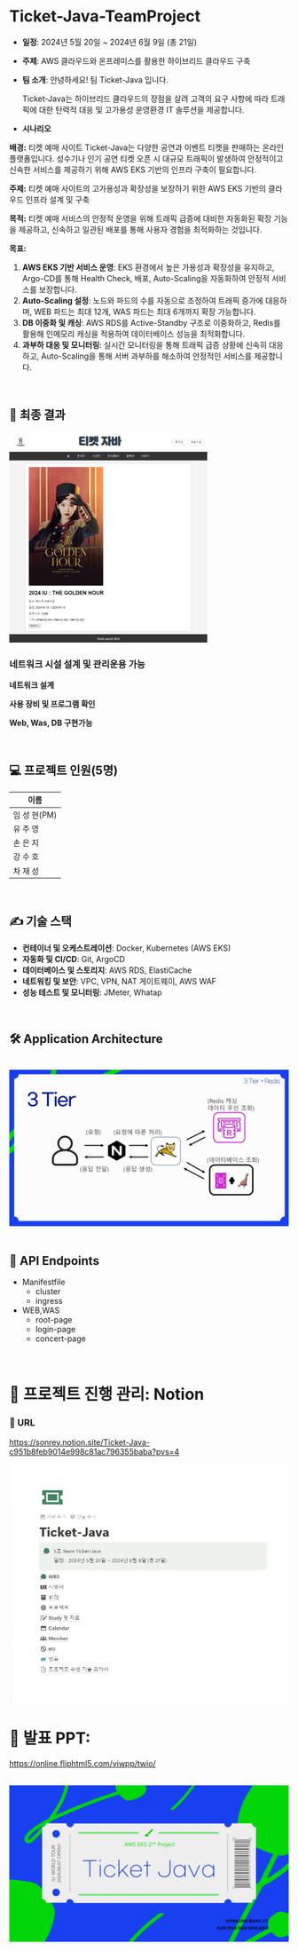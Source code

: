 
# Ticket-Java-TeamProject

- **일정**: 2024년 5월 20일 ~ 2024년 6월 9일 (총 21일)
- **주제**: AWS 클라우드와 온프레미스를 활용한 하이브리드 클라우드 구축
- **팀 소개**: 안녕하세요! 팀 Ticket-Java 입니다.
    
    Ticket-Java는 하이브리드 클라우드의 장점을 살려 고객의 요구 사항에 따라 트래픽에 대한 탄력적 대응 및 고가용성 운영환경 IT 솔루션을 제공합니다.
    
- **시나리오**

**배경:**
티켓 예매 사이트 Ticket-Java는 다양한 공연과 이벤트 티켓을 판매하는 온라인 플랫폼입니다. 성수기나 인기 공연 티켓 오픈 시 대규모 트래픽이 발생하여 안정적이고 신속한 서비스를 제공하기 위해 AWS EKS 기반의 인프라 구축이 필요합니다.

**주제:**
티켓 예매 사이트의 고가용성과 확장성을 보장하기 위한 AWS EKS 기반의 클라우드 인프라 설계 및 구축

**목적:**
티켓 예매 서비스의 안정적 운영을 위해 트래픽 급증에 대비한 자동화된 확장 기능을 제공하고, 신속하고 일관된 배포를 통해 사용자 경험을 최적화하는 것입니다.

**목표:**
1. **AWS EKS 기반 서비스 운영**: EKS 환경에서 높은 가용성과 확장성을 유지하고, Argo-CD를 통해 Health Check, 배포, Auto-Scaling을 자동화하여 안정적 서비스를 보장합니다.
2. **Auto-Scaling 설정**: 노드와 파드의 수를 자동으로 조정하여 트래픽 증가에 대응하며, WEB 파드는 최대 12개, WAS 파드는 최대 6개까지 확장 가능합니다.
3. **DB 이중화 및 캐싱**: AWS RDS를 Active-Standby 구조로 이중화하고, Redis를 활용해 인메모리 캐싱을 적용하여 데이터베이스 성능을 최적화합니다.
4. **과부하 대응 및 모니터링**: 실시간 모니터링을 통해 트래픽 급증 상황에 신속히 대응하고, Auto-Scaling을 통해 서버 과부하를 해소하여 안정적인 서비스를 제공합니다.


<br>

## 🔖 최종 결과

<img src="https://github.com/rey265/Ticketing-Java/blob/main/Ticketing-Java-main/Ticket_Java_image/home.png">


<br>


### 네트워크 시설 설계 및 관리운용 가능

**네트워크 설계**

**사용 장비 및 프로그램 확인**

**Web, Was, DB 구현가능**

<br>

## 💻 프로젝트 인원(5명)

| 이름 |
| --- |
| 임 성 현(PM) |
| 유 주 영 |
| 손 은 지 |
| 강 수 호 |
| 차 재 성 |

<br>

## ✍ 기술 스택

- **컨테이너 및 오케스트레이션**: Docker, Kubernetes (AWS EKS)
- **자동화 및 CI/CD**: Git, ArgoCD
- **데이터베이스 및 스토리지**: AWS RDS, ElastiCache
- **네트워킹 및 보안**: VPC, VPN, NAT 게이트웨이, AWS WAF
- **성능 테스트 및 모니터링**: JMeter, Whatap


<br>


## 🛠️ Application Architecture
<br>

<img src="https://github.com/rey265/Ticketing-Java/blob/main/Ticketing-Java-main/Ticket_Java_image/Application%20Architecture.png">


<br>

<br>

## 🎯 API Endpoints

- Manifestfile
    - cluster
    - ingress
- WEB,WAS
    - root-page
    - login-page
    - concert-page

<br>

# 📝 프로젝트 진행 관리: Notion

### 🔗 URL
https://sonrey.notion.site/Ticket-Java-c951b8feb9014e998c81ac796355baba?pvs=4

<img src="https://github.com/rey265/Ticketing-Java/blob/main/Ticketing-Java-main/Ticket_Java_image/Ticketing-Java-notion">

<br>

# 📝 발표 PPT:

https://online.fliphtml5.com/viwpp/twio/

<br>

<img src="https://github.com/rey265/Ticketing-Java/blob/main/Ticketing-Java-main/Ticket_Java_image/ppt.png">
